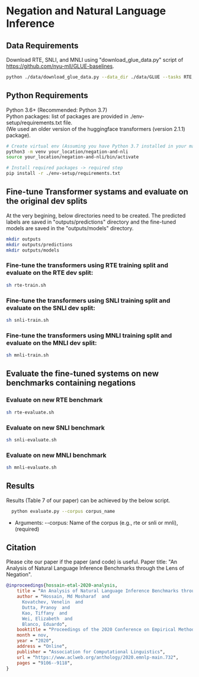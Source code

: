 Negation and Natural Language Inference
===================================================================

## Data Requirements
Download RTE, SNLI, and MNLI using "download_glue_data.py" script of https://github.com/nyu-mll/GLUE-baselines.
```bash
python ./data/download_glue_data.py --data_dir ./data/GLUE --tasks RTE,SNLI,MNLI
```

## Python Requirements
Python 3.6+ (Recommended: Python 3.7)  
Python packages: list of packages are provided in ./env-setup/requirements.txt file.  
(We used an older version of the huggingface transformers (version 2.1.1) package).

```bash
# Create virtual env (Assuming you have Python 3.7 installed in your machine) -> optional step
python3 -m venv your_location/negation-and-nli
source your_location/negation-and-nli/bin/activate

# Install required packages -> required step
pip install -r ./env-setup/requirements.txt
```

## Fine-tune Transformer systams and evaluate on the original dev splits
At the very begining, below directories need to be created. The predicted labels are saved in "outputs/predictions" directory and the fine-tuned models are saved in the "outputs/models" directory.
```bash
mkdir outputs
mkdir outputs/predictions
mkdir outputs/models
```

### Fine-tune the transformers using RTE training split and evaluate on the RTE dev split:  
```bash
sh rte-train.sh
```
### Fine-tune the transformers using SNLI training split and evaluate on the SNLI dev split:
```bash
sh snli-train.sh
```
### Fine-tune the transformers using MNLI training split and evaluate on the MNLI dev split:
```bash
sh mnli-train.sh
```

## Evaluate the fine-tuned systems on new benchmarks containing negations
### Evaluate on new RTE benchmark 
```bash
sh rte-evaluate.sh
```
###  Evaluate on new SNLI benchmark 
```bash
sh snli-evaluate.sh
```
### Evaluate on new MNLI benchmark 
```bash
sh mnli-evaluate.sh
```



## Results
Results (Table 7 of our paper) can be achieved by the below script.
```bash
  python evaluate.py --corpus corpus_name
```
  + Arguments:
	  --corpus: Name of the corpus (e.g., rte or snli or mnli), (required)
  

## Citation

Please cite our paper if the paper (and code) is useful. Paper title: "An Analysis of Natural Language Inference Benchmarks through the Lens of Negation".  
```bibtex
@inproceedings{hossain-etal-2020-analysis,
    title = "An Analysis of Natural Language Inference Benchmarks through the Lens of Negation",
    author = "Hossain, Md Mosharaf  and
      Kovatchev, Venelin  and
      Dutta, Pranoy  and
      Kao, Tiffany  and
      Wei, Elizabeth  and
      Blanco, Eduardo",
    booktitle = "Proceedings of the 2020 Conference on Empirical Methods in Natural Language Processing (EMNLP)",
    month = nov,
    year = "2020",
    address = "Online",
    publisher = "Association for Computational Linguistics",
    url = "https://www.aclweb.org/anthology/2020.emnlp-main.732",
    pages = "9106--9118",
}
```
